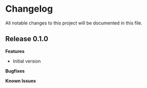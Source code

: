 # Changelog

All notable changes to this project will be documented in this file.

## Release 0.1.0

**Features**

- Initial version

**Bugfixes**

**Known Issues**

